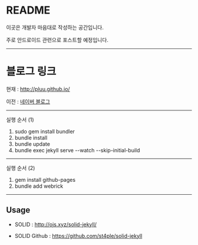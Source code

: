 # README

이곳은 개발자 마음대로 작성하는 공간입니다.

주로 안드로이드 관련으로 포스트할 예정입니다.

- - -

# 블로그 링크

현재 : http://pluu.github.io/

이전 : [네이버 블로그](http://blog.naver.com/pluulove84)

- - -

실행 순서 (1)

1. sudo gem install bundler
2. bundle install
3. bundle update
4. bundle exec jekyll serve --watch --skip-initial-build

- - -

실행 순서 (2)

1. gem install github-pages
2. bundle add webrick

- - -

## Usage
- SOLID : http://ojs.xyz/solid-jekyll/

- SOLID Github : https://github.com/st4ple/solid-jekyll
